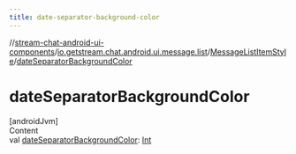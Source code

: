 ```yaml
---
title: date-separator-background-color
---
```

//[stream-chat-android-ui-components](../../../index.md)/[io.getstream.chat.android.ui.message.list](../index.md)/[MessageListItemStyle](index.md)/[dateSeparatorBackgroundColor](dateSeparatorBackgroundColor.md)



# dateSeparatorBackgroundColor  
[androidJvm]  
Content  
val [dateSeparatorBackgroundColor](dateSeparatorBackgroundColor.md): [Int](https://kotlinlang.org/api/latest/jvm/stdlib/kotlin/-int/index.html)  



